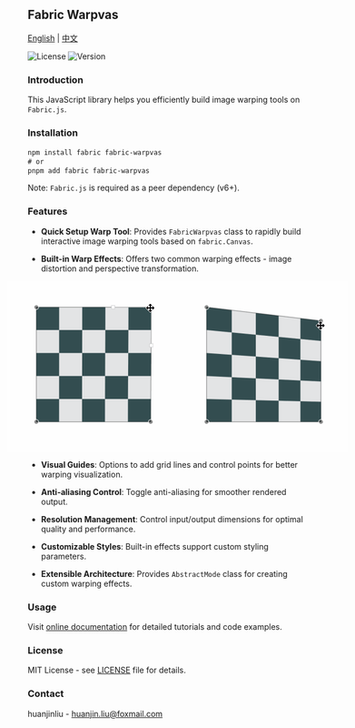 ## Fabric Warpvas

[English](README.md) | [中文](README.cn.md)

![License](https://img.shields.io/badge/license-MIT-blue.svg)
![Version](https://img.shields.io/badge/version-1.0.3-green.svg)

### Introduction

This JavaScript library helps you efficiently build image warping tools on `Fabric.js`.

### Installation

```shell
npm install fabric fabric-warpvas
# or
pnpm add fabric fabric-warpvas
```

Note: `Fabric.js` is required as a peer dependency (v6+).

### Features

- **Quick Setup Warp Tool**: Provides `FabricWarpvas` class to rapidly build interactive image warping tools based on `fabric.Canvas`.

- **Built-in Warp Effects**: Offers two common warping effects - image distortion and perspective transformation.

  <div style="display: flex; justify-content: center;">
    <img src="https://raw.githubusercontent.com/huanjinliu/fabric-warpvas/master/docs/resources/gifs/warp.gif" alt="warp" />
    <img src="https://raw.githubusercontent.com/huanjinliu/fabric-warpvas/master/docs/resources/gifs/perspective.gif" alt="perspective" />
  </div>

- **Visual Guides**: Options to add grid lines and control points for better warping visualization.

- **Anti-aliasing Control**: Toggle anti-aliasing for smoother rendered output.

- **Resolution Management**: Control input/output dimensions for optimal quality and performance.

- **Customizable Styles**: Built-in effects support custom styling parameters.

- **Extensible Architecture**: Provides `AbstractMode` class for creating custom warping effects.

### Usage

Visit [online documentation](https://huanjinliu.github.io/fabric-warpvas/) for detailed tutorials and code examples.

### License

MIT License - see [LICENSE](LICENSE) file for details.

### Contact

huanjinliu - [huanjin.liu@foxmail.com](mailto:huanjin.liu@foxmail.com)
